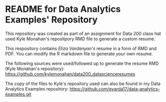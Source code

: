 # README for Data Analytics Examples' Repository
This repository was created as part of an assignment for Data 200 class hat used Kyle Monahan's repositpory RMD file to generate a custom resume. 

This respository contains *Eliza Vardanyan's* resume in a form of RMD and PDF.  You can modify the R markdown file to generate *your* own resume. 

The following sources were used/followed up to generate the resume RMD (Kyle Monahan's repository): 
https://github.com/kylemonahan/data200_datascienceresumes

The copy of the files to Kyle's repository used can also be found in my Data Analytics Examples repository: 
https://github.com/evarda17/data-analytics-examples.git


